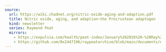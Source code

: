 ```yaml
---
source:
  url: https://wiki.chadnet.org/nitric-oxide-aging-and-adaption.pdf
  title: Nitric oxide, aging, and adaption—the Procrustean adaptogen
  kind: newsletter
  series: Raymond Peat
  mirrors:
    - https://expulsia.com/health/peat-index/January%202016%20-%20Ray%20Peat's%20Newsletter.pdf
    - https://github.com/0x2447196/raypeatarchive/blob/main/documents/newsletters/nitric-oxide-aging-and-adaption.txt
---
```

